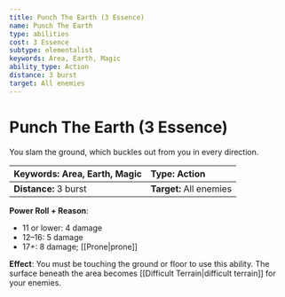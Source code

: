 ```yaml
---
title: Punch The Earth (3 Essence)
name: Punch The Earth
type: abilities
cost: 3 Essence
subtype: elementalist
keywords: Area, Earth, Magic
ability_type: Action
distance: 3 burst
target: All enemies
---
```


# Punch The Earth (3 Essence)

You slam the ground, which buckles out from you in every direction.

| **Keywords:** Area, Earth, Magic | **Type:** Action        |
| :------------------------------- | :---------------------- |
| **Distance:** 3 burst            | **Target:** All enemies |

**Power Roll + Reason**:

- 11 or lower: 4 damage
- 12–16: 5 damage
- 17+: 8 damage; [[Prone|prone]]

**Effect**: You must be touching the ground or floor to use this ability. The surface beneath the area becomes [[Difficult Terrain|difficult terrain]] for your enemies.

